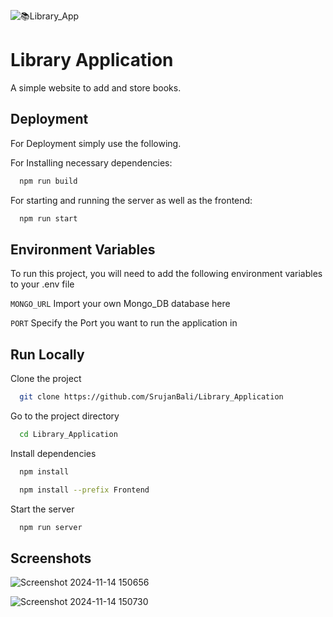 
![📚Library_App](https://github.com/user-attachments/assets/45647197-5dc3-49ae-bf1e-0551cbf5e69a)



# Library Application

A simple website to add and store books.




## Deployment

For Deployment simply use the following.

For Installing necessary dependencies:
```bash
  npm run build  
```
For starting and running the server as well as the frontend:
```bash
  npm run start 
```


## Environment Variables

To run this project, you will need to add the following environment variables to your .env file

`MONGO_URL` Import your own Mongo_DB database here

`PORT` Specify the Port you want to run the application in


## Run Locally

Clone the project

```bash
  git clone https://github.com/SrujanBali/Library_Application
```

Go to the project directory

```bash
  cd Library_Application
```

Install dependencies

```bash
  npm install
```
```bash
  npm install --prefix Frontend
```

Start the server

```bash
  npm run server
```


## Screenshots
![Screenshot 2024-11-14 150656](https://github.com/user-attachments/assets/e76b1d0a-06d2-4d59-83ac-de47d875be65)

![Screenshot 2024-11-14 150730](https://github.com/user-attachments/assets/f7b1b6c1-d015-47aa-abd5-7f50b9300384)

